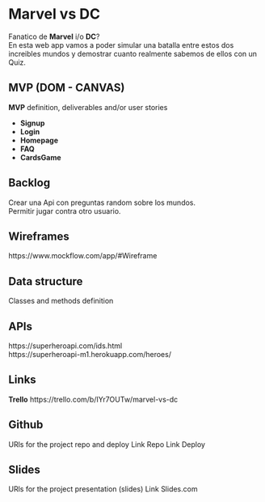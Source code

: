 <h1>Marvel vs DC</h1>
Fanatico de <strong>Marvel</strong> i/o <strong>DC</strong>? <br>En esta web app vamos a poder simular una batalla entre estos dos increibles mundos y demostrar cuanto realmente sabemos de ellos con un Quiz.

<h2>MVP (DOM - CANVAS)</h2>
<strong>MVP</strong> definition, deliverables and/or user stories
<ul>
  <li><strong>Signup</strong></li>
  <li><strong>Login</strong></li>
  <li><strong>Homepage</strong></li>
  <li><strong>FAQ</strong></li>
  <li><strong>CardsGame</strong></li>
</ul>

<h2>Backlog</h2>
Crear una Api con preguntas random sobre los mundos.<br>
Permitir jugar contra otro usuario.


<h2>Wireframes</h2>
https://www.mockflow.com/app/#Wireframe

<h2>Data structure</h2>
Classes and methods definition

<h2>APIs</h2>
https://superheroapi.com/ids.html <br>
https://superheroapi-m1.herokuapp.com/heroes/

<h2>Links</h2>
<strong>Trello</strong>
https://trello.com/b/IYr7OUTw/marvel-vs-dc

<h2>Github</h2>
URls for the project repo and deploy Link Repo Link Deploy

<h2>Slides</h2>
URls for the project presentation (slides) Link Slides.com
